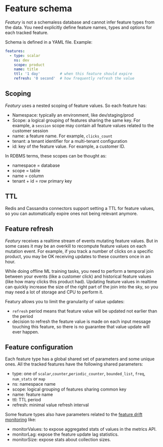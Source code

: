 # Feature schema

*Featury* is not a schemaless database and cannot infer feature types
from the data. You need explicitly define feature names, types and options
for each tracked feature.

Schema is defined in a YAML file. Example:
```yaml
features:
  - type: scalar
    ns: dev             
    scope: product       
    name: title
    ttl: '1 day'         # when this feature should expire
    refresh: '0 second'  # how frequently refresh the value
```

## Scoping

*Featury* uses a nested scoping of feature values. So each feature has:
* Namespace: typically an environment, like dev/staging/prod
* Scope: a logical grouping of features sharing the same key. For example,
  a `session` scope may contain all feature values related to the customer 
  session
* name: a feature name. For example, `clicks_count`
* tenant: a tenant identifier for a multi-tenant configuration
* id: key of the feature value. For example, a customer ID.

In RDBMS terms, these scopes can be thought as:
* namespace = database
* scope = table
* name = column
* tenant + id = row primary key

## TTL

Redis and Cassandra connectors support setting a TTL for feature values,
so you can automatically expire ones not being relevant anymore.

## Feature refresh

*Featury* receives a realtime stream of events mutating feature values. But in
some cases it may be an overkill to recompute feature values on each mutation
event. For example, if you track a number of clicks on a specific product, you
may be OK receiving updates to these counters once in an hour. 

While doing offline ML training tasks, you need to perform a temporal join
between your events (like a customer click) and historical feature values 
(like how many clicks this product had). Updating feature values in realtime 
can quickly increase the size of the right part of the join into the sky,
so you may need a lot of storage and CPU to perform it.

Featury allows you to limit the granularity of value updates:
* `refresh` period means that feature value will be updated not earlier
than the period
* decision to refresh the feature value is made on each input message touching
this feature, so there is no guarantee that value update will ever happen.

## Feature configuration

Each feature type has a global shared set of parameters and some unique ones. 
All the tracked features have the following shared parameters:
* type: one of `scalar`,`counter`,`periodic_counter`, `bounded_list`, `freq`, `num_stats` or `map`
* ns: namespace name
* scope: logical grouping of features sharing common key
* name: feature name
* ttl: TTL period
* refresh: minimal value refresh interval

Some feature types also have parameters related to the [feature drift monitoring](metrics.md) like:
* monitorValues: to expose aggregated stats of values in the metrics API.
* monitorLag: expose the feature update lag statistics.
* monitorSize: expose stats about collection sizes.

